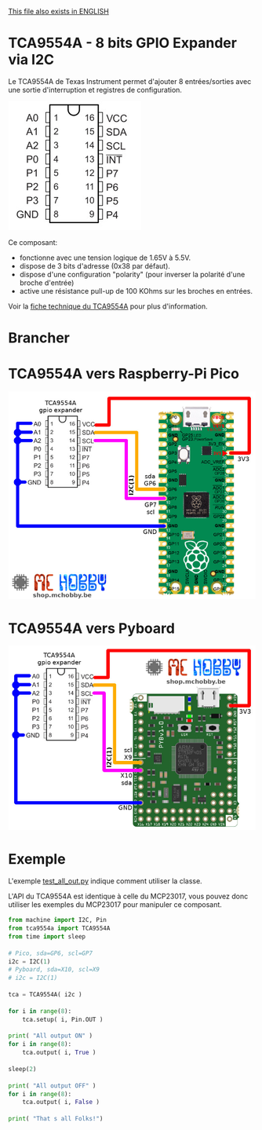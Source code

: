 [This file also exists in ENGLISH](readme_ENG.md)

# TCA9554A - 8 bits GPIO Expander via I2C

Le TCA9554A de Texas Instrument permet d'ajouter 8 entrées/sorties avec une sortie d'interruption et registres de configuration.

![TCA9554A brochage](docs/_static/tca9554a.jpg)

Ce composant:
* fonctionne avec une tension logique de 1.65V à 5.5V.
* dispose de 3 bits d'adresse (0x38 par défaut).
* dispose d'une configuration "polarity" (pour inverser la polarité d'une broche d'entrée)
* active une résistance pull-up de 100 KOhms sur les broches en entrées.

Voir la [fiche technique du TCA9554A](https://www.ti.com/lit/gpn/tca9554a) pour plus d'information.

# Brancher

# TCA9554A vers Raspberry-Pi Pico

![tca9554a vers pico](docs/_static/tca9554a-to-pico.jpg)

# TCA9554A vers Pyboard

![tca9554a vers Pyboard](docs/_static/tca9554a-to-pyboard.jpg)

# Exemple

L'exemple [test_all_out.py](examples/test_all_out.py) indique comment utiliser la classe.

L'API du TCA9554A est identique à celle du MCP23017, vous pouvez donc utiliser les exemples du MCP23017 pour manipuler ce composant.

``` python
from machine import I2C, Pin
from tca9554a import TCA9554A
from time import sleep

# Pico, sda=GP6, scl=GP7
i2c = I2C(1)
# Pyboard, sda=X10, scl=X9
# i2c = I2C(1)

tca = TCA9554A( i2c )

for i in range(8):
	tca.setup( i, Pin.OUT )

print( "All output ON" )
for i in range(8):
	tca.output( i, True )

sleep(2)

print( "All output OFF" )
for i in range(8):
	tca.output( i, False )

print( "That s all Folks!")
```
